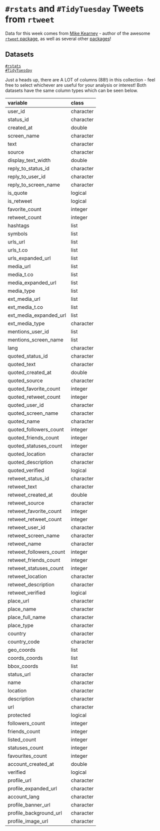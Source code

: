 # `#rstats` and `#TidyTuesday` Tweets from `rtweet`

Data for this week comes from [Mike Kearney](https://twitter.com/kearneymw) - author of the awesome [`rtweet` package](https://rtweet.info/), as well as several other [packages](https://github.com/mkearney)!

## Datasets

[`#rstats`](https://github.com/rfordatascience/tidytuesday/tree/master/data/2019/2019-01-01/rstats_tweets.rds)  
[`#TidyTuesday`](https://github.com/rfordatascience/tidytuesday/tree/master/data/2019/2019-01-01/tidytuesday_tweets.rds)

Just a heads up, there are A LOT of columns (88!) in this collection - feel free to select whichever are useful for your analysis or interest! Both datasets have the same column types which can be seen below.

|variable                |class     |
|:-----------------------|:---------|
|user_id                 |character |
|status_id               |character |
|created_at              |double    |
|screen_name             |character |
|text                    |character |
|source                  |character |
|display_text_width      |double    |
|reply_to_status_id      |character |
|reply_to_user_id        |character |
|reply_to_screen_name    |character |
|is_quote                |logical   |
|is_retweet              |logical   |
|favorite_count          |integer   |
|retweet_count           |integer   |
|hashtags                |list      |
|symbols                 |list      |
|urls_url                |list      |
|urls_t.co               |list      |
|urls_expanded_url       |list      |
|media_url               |list      |
|media_t.co              |list      |
|media_expanded_url      |list      |
|media_type              |list      |
|ext_media_url           |list      |
|ext_media_t.co          |list      |
|ext_media_expanded_url  |list      |
|ext_media_type          |character |
|mentions_user_id        |list      |
|mentions_screen_name    |list      |
|lang                    |character |
|quoted_status_id        |character |
|quoted_text             |character |
|quoted_created_at       |double    |
|quoted_source           |character |
|quoted_favorite_count   |integer   |
|quoted_retweet_count    |integer   |
|quoted_user_id          |character |
|quoted_screen_name      |character |
|quoted_name             |character |
|quoted_followers_count  |integer   |
|quoted_friends_count    |integer   |
|quoted_statuses_count   |integer   |
|quoted_location         |character |
|quoted_description      |character |
|quoted_verified         |logical   |
|retweet_status_id       |character |
|retweet_text            |character |
|retweet_created_at      |double    |
|retweet_source          |character |
|retweet_favorite_count  |integer   |
|retweet_retweet_count   |integer   |
|retweet_user_id         |character |
|retweet_screen_name     |character |
|retweet_name            |character |
|retweet_followers_count |integer   |
|retweet_friends_count   |integer   |
|retweet_statuses_count  |integer   |
|retweet_location        |character |
|retweet_description     |character |
|retweet_verified        |logical   |
|place_url               |character |
|place_name              |character |
|place_full_name         |character |
|place_type              |character |
|country                 |character |
|country_code            |character |
|geo_coords              |list      |
|coords_coords           |list      |
|bbox_coords             |list      |
|status_url              |character |
|name                    |character |
|location                |character |
|description             |character |
|url                     |character |
|protected               |logical   |
|followers_count         |integer   |
|friends_count           |integer   |
|listed_count            |integer   |
|statuses_count          |integer   |
|favourites_count        |integer   |
|account_created_at      |double    |
|verified                |logical   |
|profile_url             |character |
|profile_expanded_url    |character |
|account_lang            |character |
|profile_banner_url      |character |
|profile_background_url  |character |
|profile_image_url       |character |
